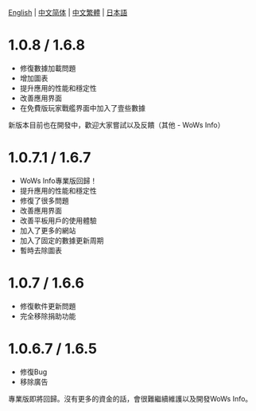 [English](https://github.com/HenryQuan/WoWs-Info-Re/blob/master/log/en.md) | [中文简体](https://github.com/HenryQuan/WoWs-Info-Re/blob/master/log/zh.md) | [中文繁體](https://github.com/HenryQuan/WoWs-Info-Re/blob/master/log/zh-hant.md) | [日本語](https://github.com/HenryQuan/WoWs-Info-Re/blob/master/log/ja.md)

# 1.0.8 / 1.6.8
- 修復數據加載問題
- 增加圖表
- 提升應用的性能和穩定性
- 改善應用界面
- 在免費版玩家戰艦界面中加入了壹些數據

新版本目前也在開發中，歡迎大家嘗試以及反饋（其他 - WoWs Info）

# 1.0.7.1 / 1.6.7
- WoWs Info專業版回歸！
- 提升應用的性能和穩定性
- 修復了很多問題
- 改善應用界面
- 改善平板用戶的使用體驗
- 加入了更多的網站
- 加入了固定的數據更新周期
- 暫時去除圖表

# 1.0.7 / 1.6.6
- 修復軟件更新問題
- 完全移除捐助功能

# 1.0.6.7 / 1.6.5
- 修復Bug
- 移除廣告

專業版即將回歸。沒有更多的資金的話，會很難繼續維護以及開發WoWs Info。
